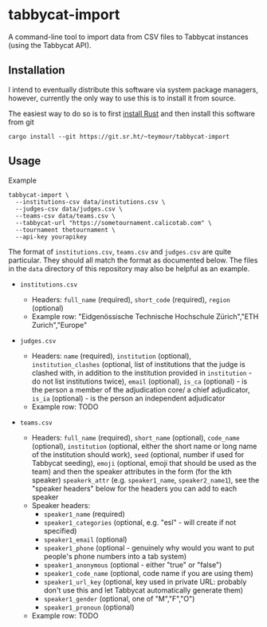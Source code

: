 # tabbycat-import

A command-line tool to import data from CSV files to Tabbycat instances (using
the Tabbycat API).

## Installation

I intend to eventually distribute this software via system package managers,
however, currently the only way to use this is to install it from source.

The easiest way to do so is to first
[install Rust](https://www.rust-lang.org/tools/install) and then install this
software from git

```
cargo install --git https://git.sr.ht/~teymour/tabbycat-import
```

## Usage

Example

```
tabbycat-import \
  --institutions-csv data/institutions.csv \
  --judges-csv data/judges.csv \
  --teams-csv data/teams.csv \
  --tabbycat-url "https://sometournament.calicotab.com" \
  --tournament thetournament \
  --api-key yourapikey
```

The format of `institutions.csv`, `teams.csv` and `judges.csv` are quite
particular. They should all match the format as documented below. The files in
the `data` directory of this repository may also be helpful as an example.

- `institutions.csv`
  - Headers: `full_name` (required), `short_code` (required), `region`
              (optional)
  - Example row: "Eidgenössische Technische Hochschule Zürich","ETH Zurich","Europe"

- `judges.csv`
  - Headers: `name` (required), `institution` (optional), `institution_clashes`
              (optional, list of institutions that the judge is clashed with,
               in addition to the institution provided in `institution` - do not
               list institutions twice), `email` (optional), `is_ca` (optional)
               - is the person a member of the adjudication core/
               a chief adjudicator, `is_ia` (optional) - is the person an
               independent adjudicator
  - Example row: TODO

- `teams.csv`
  - Headers: `full_name` (required), `short_name` (optional), `code_name`
              (optional), `institution` (optional,  either the short name or
              long name of the institution should work), `seed` (optional,
              number if used for Tabbycat seeding), `emoji` (optional, emoji
              that should be used as the team)
              and then the speaker attributes
              in the form (for the kth speaker) `speakerk_attr`
              (e.g. `speaker1_name`, `speaker2_name1`), see the
              "speaker headers" below for the headers you can add to each
              speaker
  - Speaker headers:
    - `speaker1_name` (required)
    - `speaker1_categories` (optional, e.g. "esl" - will create if not specified)
    - `speaker1_email` (optional)
    - `speaker1_phone` (optional - genuinely why would you want to put
                                  people's phone numbers into a tab
                                  system)
    - `speaker1_anonymous` (optional - either "true" or "false")
    - `speaker1_code_name` (optional, code name if you are using them)
    - `speaker1_url_key` (optional, key used in private URL: probably don't use
                this and let Tabbycat automatically generate them)
    - `speaker1_gender` (optional, one of "M","F","O")
    - `speaker1_pronoun` (optional)
  - Example row: TODO
